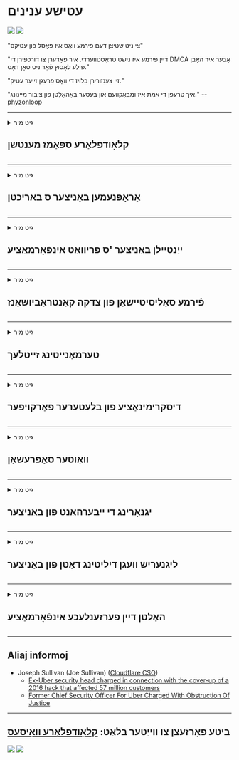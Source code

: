 # עטישע ענינים

![](https://codeberg.org/crimeflare/cloudflare-tor/media/branch/master/image/itsreallythatbad.jpg)
![](https://codeberg.org/crimeflare/cloudflare-tor/media/branch/master/image/telegram/c81238387627b4bfd3dcd60f56d41626.jpg)

"צי ניט שטיצן דעם פירמע וואָס איז פּאָסל פון עטיקס"

"דיין פירמע איז נישט טראַסטווערדי. איר פאָדערן צו דורכפירן די DMCA אָבער איר האָבן פילע לאָסוץ פֿאַר ניט טאָן דאָס."

"זיי צענזורירן בלויז די וואָס פרעגן זייער עטיק."

"איך טרעפן די אמת איז ומבאַקוועם און בעסער באַהאַלטן פון ציבור מיינונג."  -- [phyzonloop](https://twitter.com/phyzonloop)


---


<details>
<summary>גיט מיר

## קלאָודפלאַרע ספּאַמז מענטשן
</summary>


קלאָודפלאַרע איז שיקט ספּאַם ימיילז צו ניט-קלאָודפלאַרע ניצערס.

- שיקט בלויז אימעילס צו אבאנענטן וואָס האָבן זיך אָנגענומען
- ווען דער באַניצער זאגט "האַלטן", האַלטן שיקט E- בריוו

עס ס אַז פּשוט. אָבער קלאָודפלאַרע קען נישט זאָרגן.
קלאָודפלאַרע האט ניצן זייער דינסט קענען האַלטן אַלע ספּאַממערס אָדער אַטאַקערז.
ווי קענען מיר האַלטן קלאָודפלאַרע אָן אַקטאַווייטינג קלאָודפלאַרע?


| 🖼 | 🖼 |
| --- | --- |
| ![](https://codeberg.org/crimeflare/cloudflare-tor/media/branch/master/image/cfspam01.jpg) | ![](https://codeberg.org/crimeflare/cloudflare-tor/media/branch/master/image/cfspam03.jpg) |
| ![](https://codeberg.org/crimeflare/cloudflare-tor/media/branch/master/image/cfspam02.jpg) | ![](https://codeberg.org/crimeflare/cloudflare-tor/media/branch/master/image/cfspambrittany.jpg)<br>![](https://codeberg.org/crimeflare/cloudflare-tor/media/branch/master/image/cfspamtwtr.jpg) |

</details>

---

<details>
<summary>גיט מיר

## אַראָפּנעמען באַניצער ס באריכטן
</summary>


נעגאַטיוו באריכטן פון קלאָודפלאַרע צענזור.
אויב איר פּאָסטן אַנטי-קלאָודפלאַרע טעקסט אויף טוויטטער, איר האָבן אַ געלעגנהייַט צו באַקומען אַ ענטפער פון קלאָודפלאַרע אָנגעשטעלטער מיט אָנזאָג "ניין, דאָס איז נישט".
אויב איר פּאָסטן אַ נעגאַטיוו אָפּשאַצונג אויף קיין אָפּשאַצונג פּלאַץ, זיי וועלן פּרובירן צו סענסער עס.


| 🖼 | 🖼 |
| --- | --- |
| ![](https://codeberg.org/crimeflare/cloudflare-tor/media/branch/master/image/cfcenrev_01.jpg)<br>![](https://codeberg.org/crimeflare/cloudflare-tor/media/branch/master/image/cfcenrev_02.jpg) | ![](https://codeberg.org/crimeflare/cloudflare-tor/media/branch/master/image/cfcenrev_03.jpg) |

</details>

---

<details>
<summary>גיט מיר

## ייַנטיילן באַניצער 'ס פּריוואַט אינפֿאָרמאַציע
</summary>


קלאָודפלאַרע האט אַ מאַסיוו כעראַסמאַנט פּראָבלעם.
קלאָודפלאַרע שאַרעס פּערזענלעך אינפֿאָרמאַציע פון ​​יענע וואָס באַקלאָגנ זיך וועגן כאָוסטיד זייטלעך.
זיי אָפט בעטן איר צו צושטעלן דיין אמת שייַן.
אויב איר טאָן נישט וועלן צו ווערן כעראַסיד, אַטאַקע, סוואַטטעד אָדער געהרגעט, איר בעסער האַלטן אַוועק פון קלאָודפלאַרעד וועבסיטעס.


| 🖼 | 🖼 |
| --- | --- |
| ![](https://codeberg.org/crimeflare/cloudflare-tor/media/branch/master/image/cfdox_what.jpg) | ![](https://codeberg.org/crimeflare/cloudflare-tor/media/branch/master/image/cfdox_swat.jpg) |
| ![](https://codeberg.org/crimeflare/cloudflare-tor/media/branch/master/image/cfdox_kill.jpg) | ![](https://codeberg.org/crimeflare/cloudflare-tor/media/branch/master/image/cfdox_threat.jpg) |
| ![](https://codeberg.org/crimeflare/cloudflare-tor/media/branch/master/image/cfdox_dox.jpg) | ![](https://codeberg.org/crimeflare/cloudflare-tor/media/branch/master/image/cfdox_ex1.jpg)<br>![](https://codeberg.org/crimeflare/cloudflare-tor/media/branch/master/image/cfdox_ex2.jpg) |

</details>

---

<details>
<summary>גיט מיר

## פֿירמע סאַליסיטיישאַן פון צדקה קאַנטראַביושאַנז
</summary>


קלאָודפלאַרע איז אַסקינג פֿאַר צדקה קאַנטראַביושאַנז.
עס איז גאַנץ גרויליק אַז אַן אמעריקאנער קאָרפּאָראַציע וואָלט פרעגן פֿאַר צדקה אַלאָנגסייד ניט-נוץ אָרגאַנאַזיישאַנז וואָס האָבן גוטע סיבות.
אויב איר ווי צו פאַרשפּאַרן מענטשן אָדער וויסט צייט פון אנדערע מענטשן, איר קען וועלן צו סדר עטלעכע פּיצאַז פֿאַר קלאָודפלאַרע עמפּלוייז.


![](https://codeberg.org/crimeflare/cloudflare-tor/media/branch/master/image/cfdonate.jpg)

</details>

---

<details>
<summary>גיט מיר

## טערמאַנייטינג זייטלעך
</summary>


וואָס וועט איר טאָן אויב דיין פּלאַץ איז פּלוצלינג אַראָפּ?
ריפּאָרץ אַז קלאָודפלאַרע איז דיליטינג דער באַניצער ס קאַנפיגיעריישאַן אָדער סטאָפּפּינג דינסט אָן קיין ווארענונג, שטיל.
מיר פֿאָרשלאָגן איר געפֿינען אַ בעסער שפּייַזער.

![](https://codeberg.org/crimeflare/cloudflare-tor/media/branch/master/image/cftmnt.jpg)

</details>

---

<details>
<summary>גיט מיר

## דיסקרימינאַציע פון ​​בלעטערער פאַרקויפער
</summary>


קלאָודפלאַרע גיט פּרעפערענשאַל באַהאַנדלונג פֿאַר יענע וואָס נוצן Firefox בשעת געבן פייַנדלעך באַהאַנדלונג צו ניצערס פון ניט-טאָר-בראַוזער איבער טאָר.
דער באַניצער פון וואָס רעכט רייטלי אָפּזאָגן צו דורכפירן ניט-פריי דזשאַוואַסקריפּט אויך באַקומען פייַנדלעך באַהאַנדלונג.
די אַקסעס ינאַקוואַלאַטי איז אַ זידלען נעץ נייטראַלאַטי און אַ זידלען פון מאַכט.

![](https://codeberg.org/crimeflare/cloudflare-tor/media/branch/master/image/browdifftbcx.gif)

- לינקס: Tor Browser, רעכט: Chrome. זעלביקער IP אַדרעס.

![](https://codeberg.org/crimeflare/cloudflare-tor/media/branch/master/image/browserdiff.jpg)

- לינקס: טאָר בראַוזער דזשאַוואַסקריפּט דיסאַבלעד, קיכל ענייבאַלד
- רעכט: קראָום דזשאַוואַסקריפּט ענייבאַלד, קיכל פאַרקריפּלט

![](https://codeberg.org/crimeflare/cloudflare-tor/media/branch/master/image/cfsiryoublocked.jpg)

- QuteBrowser (מינערווערטיק בלעטערער) אָן Tor (Clearnet IP)

| ***בלעטערער*** | ***אַקסעס באַהאַנדלונג*** |
| --- | --- |
| Tor Browser (דזשאַוואַסקריפּט ענייבאַלד) | צוטריט דערלויבט |
| Firefox (דזשאַוואַסקריפּט ענייבאַלד) | אַקסעס דיגריידאַד |
| Chromium (דזשאַוואַסקריפּט ענייבאַלד) | אַקסעס דיגריידאַד |
| Chromium or Firefox (דזשאַוואַסקריפּט פאַרקריפּלט) | אַקסעס געלייקנט |
| Chromium or Firefox (קיכל פאַרקריפּלט) | אַקסעס געלייקנט |
| QuteBrowser | אַקסעס געלייקנט |
| lynx | אַקסעס געלייקנט |
| w3m | אַקסעס געלייקנט |
| wget | אַקסעס געלייקנט |


פארוואס טאָן ניט נוצן אַודיאָ קנעפּל צו סאָלווע גרינג אַרויסרופן?

יאָ, עס איז אַן אַודיאָ קנעפּל, אָבער עס שטענדיק אַרבעט נישט איבער Tor.
איר וועט באַקומען דעם אָנזאָג ווען איר גיט עס:

```
פּרוּווט ווידער שפּעטער
דיין קאָמפּיוטער אָדער נעץ קען שיקן אָטאַמייטיד פֿראגן.
צו באַשיצן אונדזער יוזערז, מיר קענען נישט פּראָצעס דיין בקשה רעכט איצט.
פֿאַר מער דעטאַילס באַזוכן אונדזער הילף בלאַט
```

</details>

---

<details>
<summary>גיט מיר

## וואָוטער סאַפּרעשאַן
</summary>


וואָטערס אין יו. עס. שטאַטן פאַרשרייַבן צו שטימען לעסאָף דורך די וועבזייטל פון די שטאַט סעקרעטאַר אין די שטאַט פון זייער וווינאָרט.
רעפובליקאנער-קאַנטראָולד שטאַט סעקרעטאַר אָפאַסאַז אַרייַן וויילער סאַפּרעשאַן דורך פּראַקסיז די וועבזייטל פון די שטאַט סעקרעטאַר דורך קלאָודפלאַרע.
די פייַנדלעך באַהאַנדלונג פון קלאָודפלאַרע פון ​​טאָר יוזערז, זייַן MITM שטעלע ווי אַ סענטראַלייזד גלאבאלע פונט פון סערוויילאַנס, און די קוילעלדיק ראָלע פון ​​די פּראָספּעקטיוו וואָטערס מאַכן פּראָספּעקטיוו וואָטערס רילאַקטאַנט צו פאַרשרייַבן.
ליבעראַלס אין באַזונדער טענד צו אַרומנעמען פּריוואַטקייט.
וואָוטער רעגיסטראַציע פארמען זאַמלען שפּירעוודיק אינפֿאָרמאַציע וועגן דער פּאָליטיש לינינג פון אַ וויילער, פּערזענלעך גשמיות אַדרעס, נומער פון סאציאל זיכערהייט און געבורט טאָג.
רובֿ שטאַטן מאַכן בלויז אַ סאַבסעט פון די אינפֿאָרמאַציע עפנטלעך, אָבער קלאָודפלאַרע זעט אַלע די אינפֿאָרמאַציע ווען עמעצער רעדזשיסטעריז צו שטימען.

באַמערקונג אַז פּאַפּיר רעגיסטראַציע קען נישט אַרומגיין די קלאָודפלאַרע ווייַל די סעקרעטאַר פון די דאַטן פּאָזיציע שטעקן טוערס וועט מסתּמא נוצן די קלאָודפלאַרע וועבזייטל צו אַרייַן די דאַטן.

| 🖼 | 🖼 |
| --- | --- |
| ![](https://codeberg.org/crimeflare/cloudflare-tor/media/branch/master/image/cfvotm_01.jpg) | ![](https://codeberg.org/crimeflare/cloudflare-tor/media/branch/master/image/cfvotm_02.jpg) |

- Change.org איז אַ באַרימט וועבזייטל פֿאַר קאַלעקטינג וואָוץ און נעמען קאַמף.
“מענטשן אומעטום אָנהייבן קאַמפּיינז, מאָובאַלייזינג סופּפּאָרטערס און אַרבעט מיט דיסיזשאַנז צו פירן סאַלושאַנז.”
צום באַדויערן, פילע מענטשן קענען נישט זען change.org רעכט צו קלאָודפלאַרע ס אַגרעסיוו פילטער.
זיי ווערן בלאקירט פון אונטערשרייבן די פּעטיציע, און דערמיט אויסשליסן זיי פון א דעמאָקראטישן פראצעס.
ניצן אנדערע פּלאַטפאָרמע ניט-קלאָודפלאַרעד, אַזאַ ווי OpenPetition העלפּס צו רעמאָוואַל די פּראָבלעם.

| 🖼 | 🖼 |
| --- | --- |
| ![](https://codeberg.org/crimeflare/cloudflare-tor/media/branch/master/image/changeorgasn.jpg) | ![](https://codeberg.org/crimeflare/cloudflare-tor/media/branch/master/image/changeorgtor.jpg) |

- קלאָודפלאַרע "אַטהעניאַן פּראָיעקט" אָפפערס פריי שוץ פון פאַרנעמונג צו שטאַט און היגע וואַלן וועבסיטעס.
זיי האבן געזאגט אז "זייערע קאנסטיטשואַנץ קענען אריינגיין אין וואל אינפארמאציע און וויילער רעגיסטראציע", אבער דאס איז א ליגנט, ווייל א סך מענטשן קענען בכלל נישט בלעטער דעם פּלאַץ.

</details>

---

<details>
<summary>גיט מיר

## יגנאָרינג די ייבערהאַנט פון באַניצער
</summary>


אויב איר אָפּטיילן עפּעס, איר דערוואַרטן אַז איר וועט באַקומען קיין E- בריוו וועגן אים.
קלאָודפלאַרע איגנאָרירן דער ייבערהאַנט פון באַניצער און טיילן דאַטן מיט דריט-פּאַרטיי קאָרפּעריישאַנז אָן קונה ס צושטימען.
אויב איר נוצן זייער פּאָטער פּלאַן, זיי מאל שיקן E- בריוו צו איר אַסקינג צו קויפן כוידעשלעך אַבאָנעמענט.

![](https://codeberg.org/crimeflare/cloudflare-tor/media/branch/master/image/cfviopl_tp.jpg)

</details>

---

<details>
<summary>גיט מיר

## ליגנעריש וועגן דיליטינג דאַטן פון באַניצער
</summary>


לויט דעם בלאָג פון דער עקס-קלאָודפלאַרע קונה, קלאָודפלאַרע איז ליגנעריש וועגן דיליטינג אַקאַונץ.
נאָוואַדייַס, פילע קאָמפּאַניעס האַלטן דיין דאַטן נאָך איר פאַרמאַכן אָדער אַוועקגענומען דיין חשבון.
רובֿ פון גוט קאָמפּאַניעס דערמאָנען וועגן עס אין זייער פּריוואַטקייט פּאָליטיק.
קלאָודפלאַרע? ניין

```
2019-08-05 קלאָודפלאַרע האָט מיר געשיקט באַשטעטיקונג אַז זיי האָבן אַוועקגענומען מיין חשבון.
2019-10-02 איך באקומען אַ E- בריוו פון CloudFlare "ווייַל איך בין אַ קונה"
```

קלאָודפלאַרע האט ניט וויסן וועגן דעם וואָרט "אַראָפּנעמען".
אויב עס איז טאַקע אַוועקגענומען, פארוואס דער עקס-קונה באקומען אַ בליצפּאָסט?
ער האָט אויך דערמאנט אַז די פּריוואַטקייט פּאָליטיק פון Cloudflare קען נישט דערמאָנען וועגן אים.

```
זייער נייַע פּריוואַטקייט פּאָליטיק איז ניט דערמאָנען פון ריטיינינג דאַטן פֿאַר אַ יאָר.
```

![](https://codeberg.org/crimeflare/cloudflare-tor/media/branch/master/image/cfviopl_notdel.jpg)

ווי קען איר צוטרוי קלאָודפלאַרע אויב זייער פּריוואַטקייט פּאָליטיק איז אַ ליע?

</details>

---

<details>
<summary>גיט מיר

## האַלטן דיין פערזענלעכע אינפֿאָרמאַציע
</summary>


דיליטינג קלאָודפלאַרע חשבון איז שווער.

```
פאָרלייגן אַ שטיצן טיקעט מיט די קאַטעגאָריע "אַקאַונט",
און בעטן אַליטינג אין די אָנזאָג גוף.
איר מוזן האָבן קיין דאָומיינז אָדער קרעדיט קאַרדס אַטאַטשט צו דיין חשבון איידער איר בעטן דילישאַן.
```

איר וועט באַקומען דעם באַשטעטיקונג E- בריוו.

![](https://codeberg.org/crimeflare/cloudflare-tor/media/branch/master/image/cf_deleteandkeep.jpg)

"מיר האָבן אָנגעהויבן אָנפירן אייער אויסלייג בעטן" אָבער "מיר וועלן ווייטער קראָם דיין פערזענליכע אינפארמאציע".

קענען איר "צוטרוי" דעם?

</details>

---

## Aliaj informoj

- Joseph Sullivan (Joe Sullivan) ([Cloudflare CSO](https://twitter.com/eastdakota/status/1296522269313785862))
  - [Ex-Uber security head charged in connection with the cover-up of a 2016 hack that affected 57 million customers](https://www.businessinsider.com/uber-data-hack-security-head-joe-sullivan-charged-cover-up-2020-8)
  - [Former Chief Security Officer For Uber Charged With Obstruction Of Justice](https://www.justice.gov/usao-ndca/pr/former-chief-security-officer-uber-charged-obstruction-justice)


---

## ביטע פאָרזעצן צו ווייַטער בלאַט:   [קלאָודפלאַרע וואָיסעס](../PEOPLE.md)

![](https://codeberg.org/crimeflare/cloudflare-tor/media/branch/master/image/freemoldybread.jpg)
![](https://codeberg.org/crimeflare/cloudflare-tor/media/branch/master/image/cfisnotanoption.jpg)

